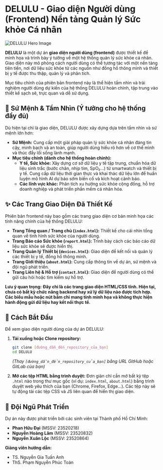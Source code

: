 # DELULU - Giao diện Người dùng (Frontend) Nền tảng Quản lý Sức khỏe Cá nhân

![DELULU Hero Image](./assets/images/about-hero.png)

**DELULU** là một dự án **giao diện người dùng (frontend)** được thiết kế để minh họa và trình bày ý tưởng về một hệ thống quản lý sức khỏe cá nhân. Giao diện này mô phỏng cách người dùng có thể tương tác với một nền tảng tiên tiến, nơi dữ liệu sức khỏe từ các nguồn như đồng hồ thông minh và thiết bị y tế được thu thập, quản lý và phân tích.

Mục tiêu chính của phiên bản frontend này là thể hiện tầm nhìn và trải nghiệm người dùng dự kiến của hệ thống DELULU hoàn chỉnh, tập trung vào thiết kế sạch sẽ, trực quan và dễ sử dụng.

## 🎯 Sứ Mệnh & Tầm Nhìn (Ý tưởng cho hệ thống đầy đủ)

Dù hiện tại chỉ là giao diện, DELULU được xây dựng dựa trên tầm nhìn và sứ mệnh lớn hơn:

* **Sứ Mệnh:** Cung cấp một giải pháp quản lý sức khỏe cá nhân đáng tin cậy, minh bạch và an toàn, giúp người dùng hiểu rõ hơn về cơ thể mình và thúc đẩy lối sống lành mạnh.
* **Mục tiêu chính (dành cho hệ thống hoàn chỉnh):**
    * **Y tế, Sức khỏe:** Xây dựng cơ sở dữ liệu y tế tập trung, chuẩn hóa dữ liệu sinh trắc (bước chân, nhịp tim, SpO₂…) từ smartwatch và thiết bị y tế. Cung cấp dữ liệu thời gian thực và khai thác dữ liệu lớn để huấn luyện mô hình AI dự báo sớm biến cố và kích hoạt cảnh báo.
    * **Các lĩnh vực khác:** Phân tích xu hướng sức khỏe cộng đồng, hỗ trợ doanh nghiệp và phát triển phần mềm cá nhân hóa.

## ✨ Các Trang Giao Diện Đã Thiết Kế

Phiên bản frontend này bao gồm các trang giao diện cơ bản minh họa các tính năng chính của hệ thống DELULU:

* **Trang Tổng quan / Trang chủ (`index.html`):** Thiết kế cho cái nhìn tổng quan về tình hình sức khỏe của người dùng.
* **Trang Báo cáo Sức khỏe (`report.html`):** Trình bày cách các báo cáo dữ liệu sức khỏe sẽ được hiển thị.
* **Trang Quản lý Thiết bị (`devices.html`):** Giao diện để kết nối và quản lý các thiết bị y tế, đồng hồ thông minh.
* **Trang Giới thiệu (`about.html`):** Cung cấp thông tin về dự án, sứ mệnh và đội ngũ phát triển.
* **Trang Liên hệ & Hỗ trợ (`contact.html`):** Giao diện để người dùng có thể gửi câu hỏi hoặc tìm kiếm sự hỗ trợ.

**Lưu ý quan trọng:**
**Đây chỉ là các trang giao diện HTML/CSS tĩnh. Hiện tại, chưa có bất kỳ chức năng backend hay xử lý dữ liệu nào được tích hợp. Các biểu mẫu hoặc nút bấm chỉ mang tính minh họa và không thực hiện hành động gửi dữ liệu hay kết nối thực tế.**

## 🚀 Cách Bắt Đầu

Để xem giao diện người dùng của dự án DELULU:

1.  **Tải xuống hoặc Clone repository:**
    ```bash
    git clone [đường_dẫn_đến_repository_của_bạn]
    cd DELULU
    ```
    *(Thay `[đường_dẫn_đến_repository_của_bạn]` bằng URL GitHub hoặc GitLab của bạn)*

2.  **Mở các tệp HTML bằng trình duyệt:**
    Đơn giản chỉ cần mở bất kỳ tệp `.html` nào trong thư mục gốc (ví dụ: `index.html`, `about.html`) bằng trình duyệt web yêu thích của bạn (Chrome, Firefox, Edge...). Các tệp này sẽ tự động tải các tệp CSS và JS liên quan để hiển thị giao diện.

## 🤝 Đội Ngũ Phát Triển

Dự án này được phát triển bởi các sinh viên tại Thành phố Hồ Chí Minh:

* **Phan Hữu Đại** (MSSV: 23520218)
* **Nguyễn Hoàng Lâm** (MSSV: 23520832)
* **Nguyễn Xuân Lộc** (MSSV: 23520864)

**Giảng viên hướng dẫn:**

* TS. Nguyễn Gia Tuấn Anh
* ThS. Phạm Nguyễn Phúc Toàn
